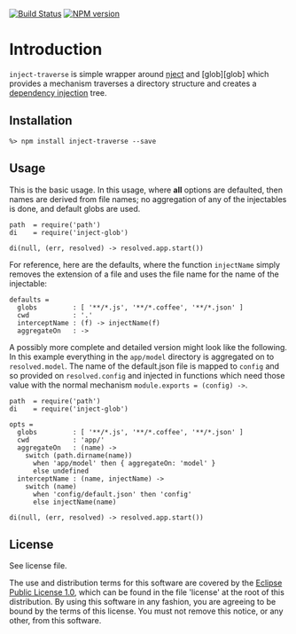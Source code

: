 [![Build Status](https://travis-ci.org/lcaballero/inject-traverse.svg?branch=master)](https://travis-ci.org/) [![NPM version](https://badge.fury.io/js/inject-traverse.svg)](http://badge.fury.io/js/inject-traverse)

# Introduction

`inject-traverse` is simple wrapper around [nject][nject] and [glob][glob] which
provides a mechanism traverses a directory structure and creates a [dependency
injection][di] tree.

## Installation

```
%> npm install inject-traverse --save
```

## Usage

This is the basic usage.  In this usage, where **all** options are defaulted,
then names are derived from file names; no aggregation of any of the injectables
is done, and default globs are used.

```
path  = require('path')
di    = require('inject-glob')

di(null, (err, resolved) -> resolved.app.start())

```

For reference, here are the defaults, where the function `injectName` simply
removes the extension of a file and uses the file name for the name of the
injectable:

```
defaults =
  globs         : [ '**/*.js', '**/*.coffee', '**/*.json' ]
  cwd           : '.'
  interceptName : (f) -> injectName(f)
  aggregateOn   : ->
```

A possibly more complete and detailed version might look like the following.
In this example everything in the `app/model` directory is aggregated on to
`resolved.model`.  The name of the default.json file is mapped to `config`
and so provided on `resolved.config` and injected in functions which need
those value with the normal mechanism `module.exports = (config) ->`.

```
path  = require('path')
di    = require('inject-glob')

opts =
  globs         : [ '**/*.js', '**/*.coffee', '**/*.json' ]
  cwd           : 'app/'
  aggregateOn   : (name) ->
    switch (path.dirname(name))
      when 'app/model' then { aggregateOn: 'model' }
      else undefined
  interceptName : (name, injectName) ->
    switch (name)
      when 'config/default.json' then 'config'
      else injectName(name)

di(null, (err, resolved) -> resolved.app.start())
```

## License

See license file.

The use and distribution terms for this software are covered by the
[Eclipse Public License 1.0][EPL-1], which can be found in the file 'license' at the
root of this distribution. By using this software in any fashion, you are
agreeing to be bound by the terms of this license. You must not remove this
notice, or any other, from this software.


[EPL-1]: http://opensource.org/licenses/eclipse-1.0.txt
[nject]: https://github.com/autoric/nject
[di]: http://en.wikipedia.org/wiki/Dependency_injection
